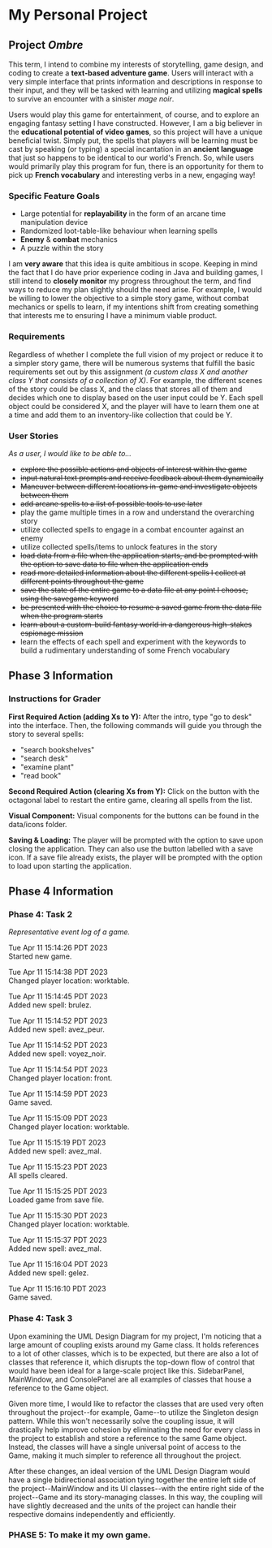 # My Personal Project

## Project *Ombre*

This term, I intend to combine my interests of storytelling,
game design, and coding to create a **text-based adventure
game**. Users will interact with a very simple interface that
prints information and descriptions in response to their
input, and they will be tasked with learning and utilizing
**magical spells** to survive an encounter with a sinister *mage noir*. 

Users would play this game for entertainment, of course, and
to explore an engaging fantasy setting I have constructed.
However, I am a big believer in the **educational potential of 
video games**, so this project will have a unique beneficial 
twist. Simply put, the spells that players will be learning
must be cast by speaking (or typing) a special incantation in
an **ancient language** that just so happens to be identical to
our world's French. So, while users would 
primarily play this program for fun, there is an opportunity
for them to pick up **French vocabulary** and interesting verbs
in a new, engaging way!

### Specific Feature Goals
- Large potential for **replayability** in the form of an arcane time manipulation device
- Randomized loot-table-like behaviour when learning spells
- **Enemy** & **combat** mechanics
- A puzzle within the story

I am **very aware** that this idea is quite ambitious in scope. 
Keeping in mind the fact that I do have prior experience
coding in Java and building games, I still intend to **closely
monitor** my progress throughout the term, and find ways to
reduce my plan slightly should the need arise. For example, I 
would be willing to lower the objective to a simple story game,
without combat mechanics or spells to learn, if my intentions
shift from creating something that interests me to ensuring I
have a minimum viable product. 

### Requirements
Regardless of whether I complete the full vision of my project 
or reduce it to a simpler story game, there will be numerous
systems that fulfill the basic requirements set out
by this assignment *(a custom class X and another class Y that 
consists of a collection of X)*. For
example, the different scenes of the story could be class X, and
the class that stores all of them and decides which one to display
based on the user input could be Y. Each spell object could be
considered X, and the player will have to learn them one at a time
and add them to an inventory-like collection that could be Y. 


### User Stories
*As a user, I would like to be able to...*

- ~~explore the possible actions and objects of interest within the game~~
- ~~input natural text prompts and receive feedback about them dynamically~~
- ~~Maneuver between different locations in-game and investigate objects between them~~
- ~~add arcane spells to a list of possible tools to use later~~
- play the game multiple times in a row and understand the overarching story
- utilize collected spells to engage in a combat encounter against an enemy
- utilize collected spells/items to unlock features in the story
- ~~load data from a file when the application starts, and be prompted with the option to save data to file when the application ends~~
- ~~read more detailed information about the different spells I collect at different points throughout the game~~
- ~~save the state of the entire game to a data file at any point I choose, using the savegame keyword~~
- ~~be presented with the choice to resume a saved game from the data file when the program starts~~
- ~~learn about a custom-build fantasy world in a dangerous high-stakes espionage mission~~
- learn the effects of each spell and experiment with the keywords to build a rudimentary understanding
  of some French vocabulary

## Phase 3 Information

### Instructions for Grader

**First Required Action (adding Xs to Y):** After the intro, type "go to desk" into the interface. Then, the following 
commands will guide you through the story to several spells:
- "search bookshelves"
- "search desk"
- "examine plant"
- "read book"

**Second Required Action (clearing Xs from Y):** Click on the button with the 
octagonal label to restart the entire game, clearing all spells from the list.

**Visual Component:** Visual components for the buttons can be found in the data/icons folder.

**Saving & Loading:** The player will be prompted with the option
to save upon closing the application. They can also use the button
labelled with a save icon. If a save file already exists, the player
will be prompted with the option to load upon starting the application.

## Phase 4 Information

### Phase 4: Task 2
*Representative event log of a game.*

Tue Apr 11 15:14:26 PDT 2023\
Started new game.

Tue Apr 11 15:14:38 PDT 2023\
Changed player location: worktable.

Tue Apr 11 15:14:45 PDT 2023\
Added new spell: brulez.

Tue Apr 11 15:14:52 PDT 2023\
Added new spell: avez_peur.

Tue Apr 11 15:14:52 PDT 2023\
Added new spell: voyez_noir.

Tue Apr 11 15:14:54 PDT 2023\
Changed player location: front.

Tue Apr 11 15:14:59 PDT 2023\
Game saved.

Tue Apr 11 15:15:09 PDT 2023\
Changed player location: worktable.

Tue Apr 11 15:15:19 PDT 2023\
Added new spell: avez_mal.

Tue Apr 11 15:15:23 PDT 2023\
All spells cleared.

Tue Apr 11 15:15:25 PDT 2023\
Loaded game from save file.

Tue Apr 11 15:15:30 PDT 2023\
Changed player location: worktable.

Tue Apr 11 15:15:37 PDT 2023\
Added new spell: avez_mal.

Tue Apr 11 15:16:04 PDT 2023\
Added new spell: gelez.

Tue Apr 11 15:16:10 PDT 2023\
Game saved.

### Phase 4: Task 3
Upon examining the UML Design Diagram for my project, I'm noticing that a large
amount of coupling exists around my Game class. It holds references to a lot of
other classes, which is to be expected, but there are also a lot of classes that
reference it, which disrupts the top-down flow of control that would have been 
ideal for a large-scale project like this. SidebarPanel, MainWindow, and 
ConsolePanel are all examples of classes that house a reference to the Game 
object.

Given more time, I would like to refactor the classes that are used very 
often throughout the project--for example, Game--to utilize the Singleton design
pattern. While this won't necessarily solve the coupling issue, it will
drastically help improve cohesion by eliminating the need for every class in the
project to establish and store a reference to the same Game object. Instead, the
classes will have a single universal point of access to the Game, making it much 
simpler to reference all throughout the project. 

After these changes, an ideal version of the UML Design Diagram would have 
a single bidirectional association tying together the entire left side of the 
project--MainWindow and its UI classes--with the entire right side of the
project--Game and its story-managing classes. In this way, the coupling will 
have slightly decreased and the units of the project can handle their
respective domains independently and efficiently. 

### PHASE 5: To make it my own game.